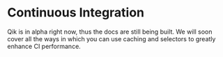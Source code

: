 # Continuous Integration

Qik is in alpha right now, thus the docs are still being built. We will soon cover all the ways in which you can use caching and selectors to greatly enhance CI performance.